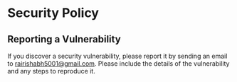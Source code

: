 # Security Policy

## Reporting a Vulnerability
If you discover a security vulnerability, please report it by sending an email to rairishabh5001@gmail.com. Please include the details of the vulnerability and any steps to reproduce it.

